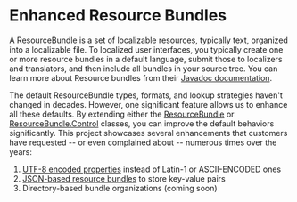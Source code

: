 # Enhanced Resource Bundles

A ResourceBundle is a set of localizable resources, typically text, organized
 into a localizable file. To localized user interfaces, you typically create one or more resource bundles 
in a default language, submit those to localizers and translators, and then 
include all bundles in your source tree. You can learn more about Resource bundles 
from their [Javadoc documentation](http://docs.oracle.com/javase/8/docs/api/java/util/ResourceBundle.html).
 
The default ResourceBundle types, formats, and lookup strategies haven't 
changed in decades. However, one significant feature allows us to enhance all
 these defaults. By extending either the [ResourceBundle](http://docs.oracle.com/javase/8/docs/api/java/util/ResourceBundle.html) 
 or [ResourceBundle.Control](http://docs.oracle.com/javase/8/docs/api/java/util/ResourceBundle.Control.html) classes, you can improve the default behaviors 
 significantly. This project showcases several enhancements that customers 
 have requested -- or even complained about -- numerous times over the years:

1. [UTF-8 encoded properties](docs/UTF8Resources.md) instead of Latin-1 or ASCII-ENCODED ones
2. [JSON-based resource bundles](docs/JSONResources.md) to store key-value pairs
3. Directory-based bundle organizations (coming soon)

